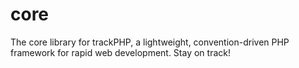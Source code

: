# core
The core library for trackPHP, a lightweight, convention-driven PHP framework for rapid web development. Stay on track!
